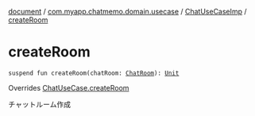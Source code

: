 [document](../../index.md) / [com.myapp.chatmemo.domain.usecase](../index.md) / [ChatUseCaseImp](index.md) / [createRoom](./create-room.md)

# createRoom

`suspend fun createRoom(chatRoom: `[`ChatRoom`](../../com.myapp.chatmemo.domain.model.entity/-chat-room/index.md)`): `[`Unit`](https://kotlinlang.org/api/latest/jvm/stdlib/kotlin/-unit/index.html)

Overrides [ChatUseCase.createRoom](../-chat-use-case/create-room.md)

チャットルーム作成

